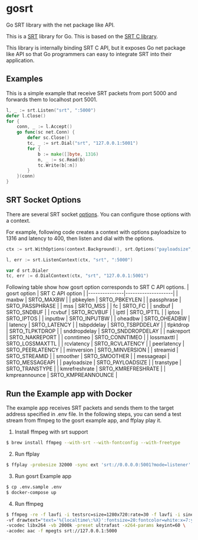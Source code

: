 # gosrt

Go SRT library with the net package like API.

This is a [SRT](https://github.com/Haivision/srt) library for Go. This is based on the [SRT C library](https://github.com/Haivision/srt/blob/master/docs/API.md).

This library is internally binding SRT C API, but it exposes Go net package like API so that Go programmers can easy to integrate SRT into their application.

## Examples
This is a simple example that receive SRT packets from port 5000 and forwards them to localhost port 5001.

```go
l, _ := srt.Listen("srt", ":5000")
defer l.Close()
for {
    conn, _ := l.Accept()
    go func(sc net.Conn) {
        defer sc.Close()
        tc, _ := srt.Dial("srt", "127.0.0.1:5001")
        for {
            b := make([]byte, 1316)
            n, _ := sc.Read(b)
            tc.Write(b[:n])
        }
    }(conn)
}
```

## SRT Socket Options
There are several SRT socket [options](https://github.com/Haivision/srt/blob/master/docs/API.md#options). You can configure those options with a context.

For example, following code creates a context with options payloadsize to 1316 and latency to 400, then listen and dial with the options.

```go
ctx := srt.WithOptions(context.Background(), srt.Options("payloadsize", "1316", "latency", "400"))

l, err := srt.ListenContext(ctx, "srt", ":5000")

var d srt.Dialer
tc, err := d.DialContext(ctx, "srt", "127.0.0.1:5001")
```

Following table show how gosrt option corresponds to SRT C API options.
| gosrt option  | SRT C API option   |
|---------------|--------------------|
| maxbw         | SRTO_MAXBW         |
| pbkeylen      | SRTO_PBKEYLEN      |
| passphrase    | SRTO_PASSPHRASE    |
| mss           | SRTO_MSS           |
| fc            | SRTO_FC            |
| sndbuf        | SRTO_SNDBUF        |
| rcvbuf        | SRTO_RCVBUF        |
| ipttl         | SRTO_IPTTL         |
| iptos         | SRTO_IPTOS         |
| inputbw       | SRTO_INPUTBW       |
| oheadbw       | SRTO_OHEADBW       |
| latency       | SRTO_LATENCY       |
| tsbpddelay    | SRTO_TSBPDDELAY    |
| tlpktdrop     | SRTO_TLPKTDROP     |
| snddropdelay  | SRTO_SNDDROPDELAY  |
| nakreport     | SRTO_NAKREPORT     |
| conntimeo     | SRTO_CONNTIMEO     |
| lossmaxttl    | SRTO_LOSSMAXTTL    |
| rcvlatency    | SRTO_RCVLATENCY    |
| peerlatency   | SRTO_PEERLATENCY   |
| minversion    | SRTO_MINVERSION    |
| streamid      | SRTO_STREAMID      |
| smoother      | SRTO_SMOOTHER      |
| messageapi    | SRTO_MESSAGEAPI    |
| payloadsize   | SRTO_PAYLOADSIZE   |
| transtype     | SRTO_TRANSTYPE     |
| kmrefreshrate | SRTO_KMREFRESHRATE | 
| kmpreannounce | SRTO_KMPREANNOUNCE |

## Run the Example app with Docker
The example app receives SRT packets and sends them to the target address specified in .env file. In the following steps, you can send a test stream from ffmpeg to the gosrt example app, and ffplay play it. 

1. Install ffmpeg with srt support
```sh
$ brew install ffmpeg --with-srt --with-fontconfig --with-freetype
```

2. Run ffplay
```sh
$ ffplay -probesize 32000 -sync ext 'srt://0.0.0.0:5001?mode=listener'
```

3. Run gosrt Example app
```sh
$ cp .env.sample .env
$ docker-compose up
```

4. Run ffmpeg
```sh
$ ffmpeg -re -f lavfi -i testsrc=size=1280x720:rate=30 -f lavfi -i sine \
-vf drawtext="text='%{localtime\:%X}':fontsize=20:fontcolor=white:x=7:y=7" \
-vcodec libx264 -vb 2000k -preset ultrafast -x264-params keyint=60 \
-acodec aac -f mpegts srt://127.0.0.1:5000
```
